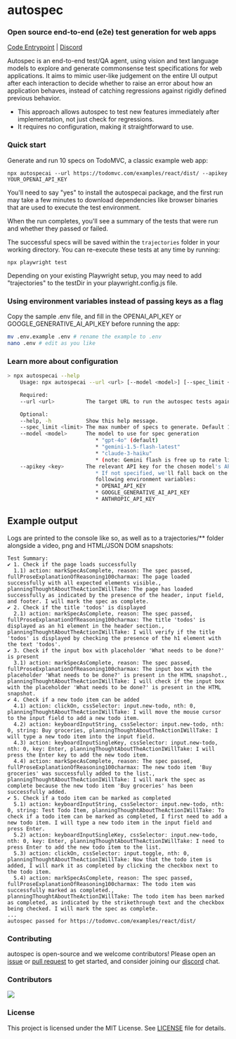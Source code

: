 # autospec

### Open source end-to-end (e2e) test generation for web apps

[Code Entrypoint](https://github.com/zachblume/autospec/blob/main/src/index.js) | [Discord](https://discord.gg/rZjT7j6T)

Autospec is an end-to-end test/QA agent, using vision and text language models
to explore and generate commonsense test specifications for web applications.
It aims to mimic user-like judgement on the entire UI output after each
interaction to decide whether to raise an error about how an application
behaves, instead of catching regressions against rigidly defined previous
behavior.

-   This approach allows autospec to test new features immediately after
    implementation, not just check for regressions.
-   It requires no configuration, making it straightforward to use.

### Quick start

Generate and run 10 specs on TodoMVC, a classic example web app:

<!-- prettier-ignore -->
```
npx autospecai --url https://todomvc.com/examples/react/dist/ --apikey YOUR_OPENAI_API_KEY
```

You'll need to say "yes" to install the autospecai package, and the first run
may take a few minutes to download dependencies like browser binaries that are
used to execute the test environment.

When the run completes, you'll see a summary of the tests that were run and
whether they passed or failed.

The successful specs will be saved within the `trajectories` folder in your
working directory. You can re-execute these tests at any time by running:

<!-- prettier-ignore -->
```
npx playwright test
```

Depending on your existing Playwright setup, you may need to add "trajectories"
to the testDir in your playwright.config.js file.

### Using environment variables instead of passing keys as a flag

Copy the sample .env file, and fill in the OPENAI_API_KEY
or GOOGLE_GENERATIVE_AI_API_KEY before running the app:

<!-- prettier-ignore -->
```bash
mv .env.example .env # rename the example to .env
nano .env # edit as you like
```

### Learn more about configuration

<!-- prettier-ignore -->
```bash
> npx autospecai --help
    Usage: npx autospecai --url <url> [--model <model>] [--spec_limit <limit>] [--help | -h]

    Required:
    --url <url>          The target URL to run the autospec tests against.

    Optional:
    --help, -h           Show this help message.
    --spec_limit <limit> The max number of specs to generate. Default 10.
    --model <model>      The model to use for spec generation
                            * "gpt-4o" (default)
                            * "gemini-1.5-flash-latest"
                            * "claude-3-haiku"
                            * (note: Gemini flash is free up to rate limits)
    --apikey <key>       The relevant API key for the chosen model's API.
                            * If not specified, we'll fall back on the
                            following environment variables:
                            * OPENAI_API_KEY
                            * GOOGLE_GENERATIVE_AI_API_KEY
                            * ANTHROPIC_API_KEY

```

## Example output

Logs are printed to the console like so, as well as to a trajectories/\*\*
folder alongside a video, png and HTML/JSON DOM snapshots:

<!-- prettier-ignore -->
```
Test Summary:
✔ 1. Check if the page loads successfully
  1.1) action: markSpecAsComplete, reason: The spec passed, fullProseExplanationOfReasoning100charmax: The page loaded successfully with all expected elements visible., planningThoughtAboutTheActionIWillTake: The page has loaded successfully as indicated by the presence of the header, input field, and footer. I will mark the spec as complete.
✔ 2. Check if the title 'todos' is displayed
  2.1) action: markSpecAsComplete, reason: The spec passed, fullProseExplanationOfReasoning100charmax: The title 'todos' is displayed as an h1 element in the header section., planningThoughtAboutTheActionIWillTake: I will verify if the title 'todos' is displayed by checking the presence of the h1 element with the text 'todos'.
✔ 3. Check if the input box with placeholder 'What needs to be done?' is present
  3.1) action: markSpecAsComplete, reason: The spec passed, fullProseExplanationOfReasoning100charmax: The input box with the placeholder 'What needs to be done?' is present in the HTML snapshot., planningThoughtAboutTheActionIWillTake: I will check if the input box with the placeholder 'What needs to be done?' is present in the HTML snapshot.
✔ 4. Check if a new todo item can be added
  4.1) action: clickOn, cssSelector: input.new-todo, nth: 0, planningThoughtAboutTheActionIWillTake: I will move the mouse cursor to the input field to add a new todo item.
  4.2) action: keyboardInputString, cssSelector: input.new-todo, nth: 0, string: Buy groceries, planningThoughtAboutTheActionIWillTake: I will type a new todo item into the input field.
  4.3) action: keyboardInputSingleKey, cssSelector: input.new-todo, nth: 0, key: Enter, planningThoughtAboutTheActionIWillTake: I will press the Enter key to add the new todo item.
  4.4) action: markSpecAsComplete, reason: The spec passed, fullProseExplanationOfReasoning100charmax: The new todo item 'Buy groceries' was successfully added to the list., planningThoughtAboutTheActionIWillTake: I will mark the spec as complete because the new todo item 'Buy groceries' has been successfully added.
✔ 5. Check if a todo item can be marked as completed
  5.1) action: keyboardInputString, cssSelector: input.new-todo, nth: 0, string: Test Todo Item, planningThoughtAboutTheActionIWillTake: To check if a todo item can be marked as completed, I first need to add a new todo item. I will type a new todo item in the input field and press Enter.
  5.2) action: keyboardInputSingleKey, cssSelector: input.new-todo, nth: 0, key: Enter, planningThoughtAboutTheActionIWillTake: I need to press Enter to add the new todo item to the list.
  5.3) action: clickOn, cssSelector: input.toggle, nth: 0, planningThoughtAboutTheActionIWillTake: Now that the todo item is added, I will mark it as completed by clicking the checkbox next to the todo item.
  5.4) action: markSpecAsComplete, reason: The spec passed, fullProseExplanationOfReasoning100charmax: The todo item was successfully marked as completed., planningThoughtAboutTheActionIWillTake: The todo item has been marked as completed, as indicated by the strikethrough text and the checkbox being checked. I will mark the spec as complete.
...
autospec passed for https://todomvc.com/examples/react/dist/
```

### Contributing

autospec is open-source and we welcome contributors! Please open an
[issue](https://github.com/zachblume/autospec/issues) or
[pull request](https://github.com/zachblume/autospec/pulls) to get started, and consider joining our [discord](https://discord.gg/rZjT7j6T) chat.

### Contributors

<a href="https://github.com/zachblume/autospec/graphs/contributors"><img src="https://contrib.rocks/image?repo=zachblume/autospec" /></a>

### License

This project is licensed under the MIT License. See [LICENSE](LICENSE) file for details.

